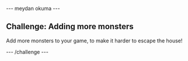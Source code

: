 \--- meydan okuma \---

## Challenge: Adding more monsters

Add more monsters to your game, to make it harder to escape the house!

\--- /challenge \---